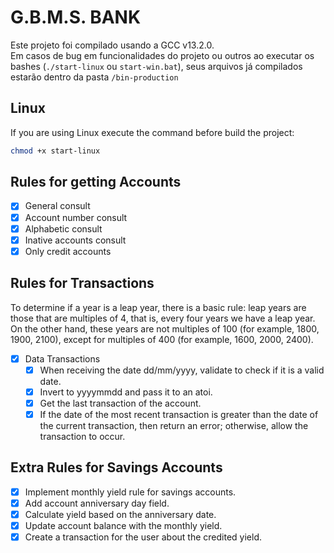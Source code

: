 # G.B.M.S. BANK

Este projeto foi compilado usando a GCC v13.2.0.\
Em casos de bug em funcionalidades do projeto ou outros ao executar os bashes (`./start-linux` ou `start-win.bat`), seus arquivos já compilados estarão dentro da pasta `/bin-production`

## Linux

If you are using Linux execute the command before build the project:

```bash
chmod +x start-linux
```

## Rules for getting Accounts

- [x] General consult
- [x] Account number consult
- [x] Alphabetic consult
- [x] Inative accounts consult
- [x] Only credit accounts

## Rules for Transactions

To determine if a year is a leap year, there is a basic rule: leap years are those that are multiples of 4, that is, every four years we have a leap year. On the other hand, these years are not multiples of 100 (for example, 1800, 1900, 2100), except for multiples of 400 (for example, 1600, 2000, 2400).

- [x] Data Transactions
  - [x] When receiving the date dd/mm/yyyy, validate to check if it is a valid date.
  - [x] Invert to yyyymmdd and pass it to an atoi.
  - [x] Get the last transaction of the account.
  - [x] If the date of the most recent transaction is greater than the date of the current transaction, then return an error; otherwise, allow the transaction to occur.

## Extra Rules for Savings Accounts

- [x] Implement monthly yield rule for savings accounts.
- [x] Add account anniversary day field.
- [x] Calculate yield based on the anniversary date.
- [x] Update account balance with the monthly yield.
- [x] Create a transaction for the user about the credited yield.

